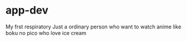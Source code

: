 # app-dev
My frst respiratory
Just a ordinary person who want to watch anime like boku no pico who love ice cream 
